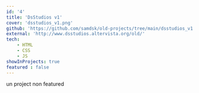 ```yaml
---
id: '4'
title: 'DsStudios v1'
cover: 'dsstudios_v1.png'
github: 'https://github.com/samdsk/old-projects/tree/main/dsstudios_v1'
external: 'http://www.dsstudios.altervista.org/old/'
tech:
    - HTML
    - CSS
    - JS
showInProjects: true
featured : false
---
```


un project non featured